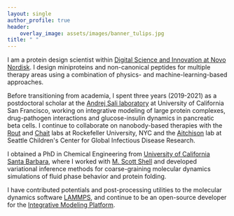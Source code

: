 ```yaml
---
layout: single
author_profile: true
header:
    overlay_image: assets/images/banner_tulips.jpg
title: " "
---
```


I am a protein design scientist within [Digital Science and Innovation at Novo Nordisk](https://www.novonordisk.com/careers/career-areas/research-and-development/digital-science-and-innovation-careers.html). I design miniproteins and non-canonical peptides for multiple therapy areas using a combination of physics- and machine-learning-based approaches.

Before transitioning from academia, I spent three years (2019-2021) as a postdoctoral scholar at the [Andrej Sali laboratory](https://salilab.org/) at University of California San Francisco, working on integrative modeling of large protein complexes, drug-pathogen interactions and glucose-insulin dynamics in pancreatic beta cells. I continue to collaborate on nanobody-based therapies with the [Rout](https://www.rockefeller.edu/our-scientists/heads-of-laboratories/896-michael-p-rout/) and [Chait](https://www.rockefeller.edu/our-scientists/heads-of-laboratories/902-brian-t-chait/) labs at Rockefeller University, NYC and the [Aitchison](https://www.seattlechildrens.org/research/centers-programs/global-infectious-disease-research/research-areas-and-labs/aitchison-lab/) lab at Seattle Children's Center for Global Infectious Disease Research. 

I obtained a PhD in Chemical Engineering from [University of California Santa Barbara](https://www.chemengr.ucsb.edu/), where I worked with [M. Scott Shell](https://theshelllab.org/) and developed variational inference methods for coarse-graining molecular dynamics simulations of fluid phase behavior and protein folding.

I have contributed potentials and post-processing utilities to the molecular dynamics software [LAMMPS](https://docs.lammps.org/pair_local_density.html), and continue to be an open-source developer for the [Integrative Modeling Platform](https://github.com/salilab/imp).
